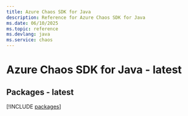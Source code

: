 ```yaml
---
title: Azure Chaos SDK for Java
description: Reference for Azure Chaos SDK for Java
ms.date: 06/10/2025
ms.topic: reference
ms.devlang: java
ms.service: chaos
---
```

# Azure Chaos SDK for Java - latest
## Packages - latest
[!INCLUDE [packages](chaos-index.md)]